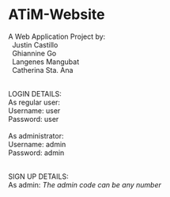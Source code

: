 # ATiM-Website

A Web Application Project by:<br>
&nbsp;&nbsp;Justin Castillo<br>
&nbsp;&nbsp;Ghiannine Go<br>
&nbsp;&nbsp;Langenes Mangubat<br>
&nbsp;&nbsp;Catherina Sta. Ana<br>
<br>

LOGIN DETAILS:<br>
As regular user:<br>
Username: user<br>
Password: user<br>
<br>
As administrator:<br>
Username: admin<br>
Password: admin<br>
<br>

SIGN UP DETAILS:<br>
As admin: <i>The admin code can be any number</i>
